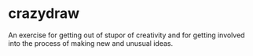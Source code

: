# crazydraw
An exercise for getting out of stupor of creativity and for getting involved into the process of making new and unusual ideas.
